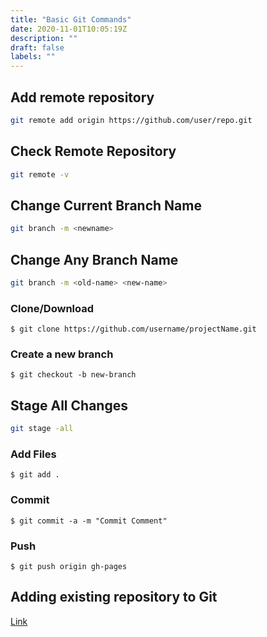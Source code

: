 ```yaml
---
title: "Basic Git Commands"
date: 2020-11-01T10:05:19Z
description: ""
draft: false
labels: ""
---
```


## Add remote repository

```bash
git remote add origin https://github.com/user/repo.git
```

## Check Remote Repository

```bash
git remote -v
```

## Change Current Branch Name

```bash
git branch -m <newname>
```

## Change Any Branch Name

```bash
git branch -m <old-name> <new-name>
```

### Clone/Download

``` 
$ git clone https://github.com/username/projectName.git
```

### Create a new branch

```
$ git checkout -b new-branch
```

## Stage All Changes

```bash
git stage -all
```

### Add Files

```
$ git add .
```

### Commit 

```
$ git commit -a -m "Commit Comment"
```

### Push 

```
$ git push origin gh-pages
```

## Adding existing repository to Git

[Link](https://docs.github.com/en/free-pro-team@latest/github/importing-your-projects-to-github/adding-an-existing-project-to-github-using-the-command-line)

